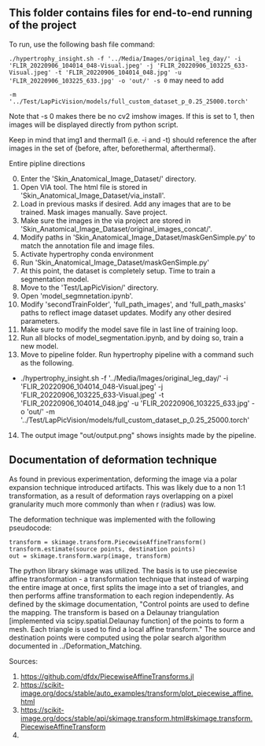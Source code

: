 ## This folder contains files for end-to-end running of the project

To run, use the following bash file command:

`
./hypertrophy_insight.sh -f '../Media/Images/original_leg_day/' -i 'FLIR_20220906_104014_048-Visual.jpeg' -j 'FLIR_20220906_103225_633-Visual.jpeg' -t 'FLIR_20220906_104014_048.jpg' -u 'FLIR_20220906_103225_633.jpg' -o 'out/' -s 0
`
may need to add  
```
-m '../Test/LapPicVision/models/full_custom_dataset_p_0.25_25000.torch'
```

Note that -s 0 makes there be no cv2 imshow images. If this is set to 1, then images will be displayed directly from python script.

Keep in mind that img1 and thermal1 (i.e. -i and -t) should reference the after images in the set of {before, after, beforethermal, afterthermal}.

Entire pipline directions

0. Enter the 'Skin_Anatomical_Image_Dataset/' directory.
1. Open VIA tool. The html file is stored in 'Skin_Anatomical_Image_Dataset/via_install'.
2. Load in previous masks if desired. Add any images that are to be trained. Mask images manually. Save project.
3. Make sure the images in the via project are stored in 'Skin_Anatomical_Image_Dataset/original_images_concat/'.
4. Modify paths in 'Skin_Anatomical_Image_Dataset/maskGenSimple.py' to match the annotation file and image files.
5. Activate hypertrophy conda environment
6. Run 'Skin_Anatomical_Image_Dataset/maskGenSimple.py'
7. At this point, the dataset is completely setup. Time to train a segmentation model.
8. Move to the 'Test/LapPicVision/' directory.
9. Open 'model_segmnetation.ipynb'.
10. Modify 'secondTrainFolder', 'full_path_images', and 'full_path_masks' paths to reflect image dataset updates. Modify any other desired parameters.
11. Make sure to modify the model save file in last line of training loop.
12. Run all blocks of model_segmentation.ipynb, and by doing so, train a new model.
13. Move to pipeline folder. Run hypertrophy pipeline with a command such as the following.
 - ./hypertrophy_insight.sh -f '../Media/Images/original_leg_day/' -i 'FLIR_20220906_104014_048-Visual.jpeg' -j 'FLIR_20220906_103225_633-Visual.jpeg' -t 'FLIR_20220906_104014_048.jpg' -u 'FLIR_20220906_103225_633.jpg' -o 'out/' -m '../Test/LapPicVision/models/full_custom_dataset_p_0.25_25000.torch'
14. The output image "out/output.png" shows insights made by the pipeline.


## Documentation of deformation technique

As found in previous experimentation, deforming the image via a polar expansion technique introduced artifacts. This was likely due to a non 1:1 transformation, as a result of deformation rays overlapping on a pixel granularity much more commonly than when r (radius) was low.

The deformation technique was implemented with the following pseudocode:
```
transform = skimage.transform.PiecewiseAffineTransform()
transform.estimate(source points, destination points)
out = skimage.transform.warp(image, transform)
```

The python library skimage was utilized. The basis is to use piecewise affine transformation - a transformation technique that instead of warping the entire image at once, first splits the image into a set of triangles, and then performs affine transformation to each region independently. As defined by the skimage documentation, "Control points are used to define the mapping. The transform is based on a Delaunay triangulation [implemented via scipy.spatial.Delaunay function] of the points to form a mesh. Each triangle is used to find a local affine transform." The source and destination points were computed using the polar search algorithm documented in ../Deformation_Matching.

Sources:
1. https://github.com/dfdx/PiecewiseAffineTransforms.jl
2. https://scikit-image.org/docs/stable/auto_examples/transform/plot_piecewise_affine.html
3. https://scikit-image.org/docs/stable/api/skimage.transform.html#skimage.transform.PiecewiseAffineTransform
4. 